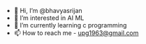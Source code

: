 - 👋 Hi, I’m @bhavyasrijan
- 👀 I’m interested in AI ML
- 🌱 I’m currently learning c programming
- 📫 How to reach me - upg1963@gmail.com

<!---
bhavyasrijan/bhavyasrijan is a ✨ special ✨ repository because its `README.md` (this file) appears on your GitHub profile.
You can click the Preview link to take a look at your changes.
--->

